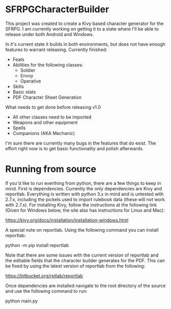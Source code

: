 # SFRPGCharacterBuilder
This project was created to create a Kivy based character generator for the SFRPG.  I am currently working on getting it to a state where I'll be able to release under both Android and Windows.

In it's current state it builds in both environments, but does not have enough features to warrant releasing.  Currently finished:
  - Feats
  - Abilities for the following classes:
    - Soldier
    - Envoy
    - Operative
  - Skills
  - Basic stats
  - PDF Character Sheet Generation

What needs to get done before releasing v1.0
  - All other classes need to be imported
  - Weapons and other equipment
  - Spells
  - Companions (AKA Mechanic)
  
I'm sure there are currently many bugs in the features that do exist.  The effort right now is to get basic functionality and polish afterwards.


# Running from source
If you'd like to run everthing from python, there are a few things to keep in mind.  First is dependencies.  Currently the only dependencies are Kivy and reportlab.  Everything is written with python 3.x in mind and is untested with 2.7.x, including the pickels used to import rulebook data (these will not work with 2.7.x).  For installing Kivy, follow the instructions at the following link (Given for Windows below, the site also has instructions for Linux and Mac):

https://kivy.org/docs/installation/installation-windows.html 

A special note on reportlab.  Using the following command you can install reportlab:

python -m pip install reportlab

Note that there are some issues with the current version of reportlab and the editable fields that the character builder generates for the PDF.  This can be fixed by using the latest version of reportlab from the following:

https://bitbucket.org/rptlab/reportlab

Once dependencies are installed navigate to the root directory of the source and use the following command to run:

python main.py
